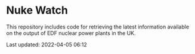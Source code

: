 # Nuke Watch

This repository includes code for retrieving the latest information available on the output of EDF nuclear power plants in the UK.

Last updated: 2022-04-05 06:12